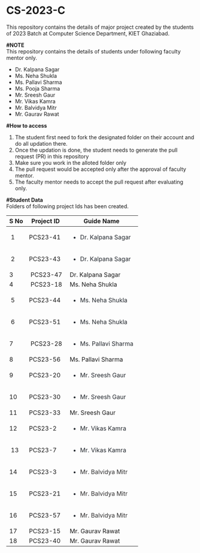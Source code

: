 # CS-2023-C
This repository contains the details of major project created by the students of 2023 Batch at Computer Science Department, KIET Ghaziabad.<br>

<b>#NOTE</b><br>
This repository contains the details of students under following faculty mentor only.<br>
<ul>
  <li>Dr. Kalpana Sagar</li>
  <li>Ms. Neha Shukla</li>
  <li>Ms. Pallavi Sharma</li>
  <li>Ms. Pooja Sharma</li>
  <li>Mr. Sreesh Gaur</li>
  <li>Mr. Vikas Kamra</li>
  <li>Mr. Balvidya Mitr</li>
  <li>Mr. Gaurav Rawat</li>
</ul>

  
<b>#How to access</b><br>
<ol>
  <li>The student first need to fork the designated folder on their account and do all updation there.</li>
  <li>Once the updation is done, the student needs to generate the pull request (PR) in this repository</li>
  <li>Make sure you work in the alloted folder only</li>
  <li>The pull request would be accepted only after the approval of faculty mentor.</li>
  <li>The faculty mentor needs to accept the pull request after evaluating only.</li>
 </ol>

<b>#Student Data</b><br>
Folders of following project Ids has been created.<br>
	<table>
		<thead>
			<tr>
				<th>S No</th>
				<th>Project ID</th>
				<th>Guide Name</th>
			</tr>
		</thead>
		<tbody>
			<tr>
				<td>&nbsp;1</td>
				<td>PCS23-41</td>
				<td><ul dir="auto" style="box-sizing: border-box; padding-left: 2em; margin-bottom: 16px; color: rgb(36, 41, 47); font-family: -apple-system, BlinkMacSystemFont, &quot;Segoe UI&quot;, Helvetica, Arial, sans-serif, &quot;Apple Color Emoji&quot;, &quot;Segoe UI Emoji&quot;; text-align: start;"><li style="box-sizing: border-box;">Dr. Kalpana Sagar</li></ul></td>
			</tr>
			<tr>
				<td>&nbsp;2</td>
				<td><span style="font-style: normal; font-weight: 400;">PCS23-43</span>&nbsp;</td>
				<td><ul dir="auto" style="box-sizing: border-box; margin-bottom: 16px; padding-left: 2em; color: rgb(36, 41, 47); font-family: -apple-system, BlinkMacSystemFont, &quot;Segoe UI&quot;, Helvetica, Arial, sans-serif, &quot;Apple Color Emoji&quot;, &quot;Segoe UI Emoji&quot;; text-align: start;"><li style="box-sizing: border-box;">Dr. Kalpana Sagar&nbsp;</li></ul></td>
			</tr>
			<tr>
				<td>3&nbsp;</td>
				<td>&nbsp;PCS23-47</td>
				<td>&nbsp;Dr. Kalpana Sagar</td>
			</tr>
			<tr>
				<td>4&nbsp;</td>
				<td>&nbsp;PCS23-18</td>
				<td>&nbsp;Ms. Neha Shukla</td>
			</tr>
			<tr>
				<td>&nbsp;5</td>
				<td><span style="font-style: normal; font-weight: 400;">PCS23-44</span>&nbsp;</td>
				<td><ul dir="auto" style="box-sizing: border-box; padding-left: 2em; margin-bottom: 16px; color: rgb(36, 41, 47); font-family: -apple-system, BlinkMacSystemFont, &quot;Segoe UI&quot;, Helvetica, Arial, sans-serif, &quot;Apple Color Emoji&quot;, &quot;Segoe UI Emoji&quot;; text-align: start;"><li style="box-sizing: border-box; margin-top: 0.25em;">Ms. Neha Shukla&nbsp;</li></ul></td>
			</tr>
			<tr>
				<td>&nbsp;6</td>
				<td><span style="font-style: normal; font-weight: 400;">PCS23-51</span>&nbsp;</td>
				<td><ul dir="auto" style="box-sizing: border-box; padding-left: 2em; margin-bottom: 16px; color: rgb(36, 41, 47); font-family: -apple-system, BlinkMacSystemFont, &quot;Segoe UI&quot;, Helvetica, Arial, sans-serif, &quot;Apple Color Emoji&quot;, &quot;Segoe UI Emoji&quot;; text-align: start;"><li style="box-sizing: border-box; margin-top: 0.25em;">Ms. Neha Shukla&nbsp;</li></ul></td>
			</tr>
			<tr>
				<td>7&nbsp;</td>
				<td>&nbsp;PCS23-28</td>
				<td><ul dir="auto" style="box-sizing: border-box; padding-left: 2em; margin-bottom: 16px; color: rgb(36, 41, 47); font-family: -apple-system, BlinkMacSystemFont, &quot;Segoe UI&quot;, Helvetica, Arial, sans-serif, &quot;Apple Color Emoji&quot;, &quot;Segoe UI Emoji&quot;; text-align: start;"><li style="box-sizing: border-box; margin-top: 0.25em;">Ms. Pallavi Sharma&nbsp;</li></ul></td>
			</tr>
			<tr>
				<td>8&nbsp;</td>
				<td><span style="font-style: normal; font-weight: 400;">PCS23-56</span>&nbsp;</td>
				<td>&nbsp;Ms. Pallavi Sharma</td>
			</tr>
			<tr>
				<td>9&nbsp;</td>
				<td><span style="font-style: normal; font-weight: 400;">PCS23-20</span>&nbsp;</td>
				<td><ul dir="auto" style="box-sizing: border-box; padding-left: 2em; margin-bottom: 16px; color: rgb(36, 41, 47); font-family: -apple-system, BlinkMacSystemFont, &quot;Segoe UI&quot;, Helvetica, Arial, sans-serif, &quot;Apple Color Emoji&quot;, &quot;Segoe UI Emoji&quot;; text-align: start;"><li style="box-sizing: border-box; margin-top: 0.25em;"><span style="font-style: normal; font-weight: 400;">Mr. Sreesh Gaur</span>&nbsp;</li></ul></td>
			</tr>
			<tr>
				<td>10&nbsp;</td>
				<td><span style="font-style: normal; font-weight: 400;">PCS23-30</span>&nbsp;</td>
				<td><ul dir="auto" style="box-sizing: border-box; padding-left: 2em; margin-bottom: 16px; color: rgb(36, 41, 47); font-family: -apple-system, BlinkMacSystemFont, &quot;Segoe UI&quot;, Helvetica, Arial, sans-serif, &quot;Apple Color Emoji&quot;, &quot;Segoe UI Emoji&quot;; text-align: start;"><li style="box-sizing: border-box; margin-top: 0.25em;"><span style="font-style: normal; font-weight: 400;">Mr. Sreesh Gaur</span>&nbsp;</li></ul></td>
			</tr>
			<tr>
				<td>11&nbsp;</td>
				<td><span style="font-style: normal; font-weight: 400;">PCS23-33</span>&nbsp;</td>
				<td>&nbsp;Mr. Sreesh Gaur</td>
			</tr>
			<tr>
				<td>12&nbsp;</td>
				<td><span style="font-style: normal; font-weight: 400;">PCS23-2</span>&nbsp;</td>
				<td><ul dir="auto" style="box-sizing: border-box; padding-left: 2em; margin-bottom: 16px; color: rgb(36, 41, 47); font-family: -apple-system, BlinkMacSystemFont, &quot;Segoe UI&quot;, Helvetica, Arial, sans-serif, &quot;Apple Color Emoji&quot;, &quot;Segoe UI Emoji&quot;; text-align: start;"><li style="box-sizing: border-box; margin-top: 0.25em;"><span style="font-style: normal; font-weight: 400;">Mr. Vikas Kamra</span>&nbsp;</li></ul></td>
			</tr>
			<tr>
				<td>&nbsp;13</td>
				<td><span style="font-style: normal; font-weight: 400;">PCS23-7</span>&nbsp;</td>
				<td><ul dir="auto" style="box-sizing: border-box; padding-left: 2em; margin-bottom: 16px; color: rgb(36, 41, 47); font-family: -apple-system, BlinkMacSystemFont, &quot;Segoe UI&quot;, Helvetica, Arial, sans-serif, &quot;Apple Color Emoji&quot;, &quot;Segoe UI Emoji&quot;; text-align: start;"><li style="box-sizing: border-box; margin-top: 0.25em;"><span style="font-style: normal; font-weight: 400;">Mr. Vikas Kamra</span>&nbsp;</li></ul></td>
			</tr>
			<tr>
				<td>14&nbsp;</td>
				<td><span style="font-style: normal; font-weight: 400;">PCS23-3</span>&nbsp;</td>
				<td><ul dir="auto" style="box-sizing: border-box; padding-left: 2em; margin-bottom: 16px; color: rgb(36, 41, 47); font-family: -apple-system, BlinkMacSystemFont, &quot;Segoe UI&quot;, Helvetica, Arial, sans-serif, &quot;Apple Color Emoji&quot;, &quot;Segoe UI Emoji&quot;; text-align: start;"><li style="box-sizing: border-box; margin-top: 0.25em;"><span style="color: rgb(49, 48, 48); font-family: BlinkMacSystemFont, -apple-system, &quot;Segoe UI&quot;, Roboto, Oxygen, Ubuntu, Cantarell, &quot;Fira Sans&quot;, &quot;Droid Sans&quot;, &quot;Helvetica Neue&quot;, Helvetica, Arial, sans-serif; font-style: normal; font-weight: 400; text-align: center;">Mr. Balvidya Mitr</span>&nbsp;</li></ul></td>
			</tr>
			<tr>
				<td>15&nbsp;</td>
				<td><span style="font-style: normal; font-weight: 400;">PCS23-21</span>&nbsp;</td>
				<td><ul dir="auto" style="box-sizing: border-box; padding-left: 2em; margin-bottom: 16px; color: rgb(36, 41, 47); font-family: -apple-system, BlinkMacSystemFont, &quot;Segoe UI&quot;, Helvetica, Arial, sans-serif, &quot;Apple Color Emoji&quot;, &quot;Segoe UI Emoji&quot;; text-align: start;"><li style="box-sizing: border-box; margin-top: 0.25em;"><span style="font-style: normal; font-weight: 400; color: rgb(49, 48, 48); font-family: BlinkMacSystemFont, -apple-system, &quot;Segoe UI&quot;, Roboto, Oxygen, Ubuntu, Cantarell, &quot;Fira Sans&quot;, &quot;Droid Sans&quot;, &quot;Helvetica Neue&quot;, Helvetica, Arial, sans-serif; text-align: center;">Mr. Balvidya Mitr</span>&nbsp;</li></ul></td>
			</tr>
			<tr>
				<td>16&nbsp;</td>
				<td><span style="font-style: normal; font-weight: 400;">PCS23-57</span>&nbsp;</td>
				<td><ul dir="auto" style="box-sizing: border-box; padding-left: 2em; margin-bottom: 16px; color: rgb(36, 41, 47); font-family: -apple-system, BlinkMacSystemFont, &quot;Segoe UI&quot;, Helvetica, Arial, sans-serif, &quot;Apple Color Emoji&quot;, &quot;Segoe UI Emoji&quot;; text-align: start;"><li style="box-sizing: border-box; margin-top: 0.25em;"><span style="color: rgb(49, 48, 48); font-family: BlinkMacSystemFont, -apple-system, &quot;Segoe UI&quot;, Roboto, Oxygen, Ubuntu, Cantarell, &quot;Fira Sans&quot;, &quot;Droid Sans&quot;, &quot;Helvetica Neue&quot;, Helvetica, Arial, sans-serif; font-style: normal; font-weight: 400; text-align: center;">Mr. Balvidya Mitr</span><br></li></ul></td>
			</tr>
			<tr>
				<td>17&nbsp;</td>
				<td><span style="font-style: normal; font-weight: 400;">PCS23-15</span>&nbsp;</td>
				<td>&nbsp;Mr. Gaurav Rawat</td>
			</tr>
			<tr>
				<td>18&nbsp;</td>
				<td><span style="font-style: normal; font-weight: 400;">PCS23-40</span>&nbsp;</td>
				<td>&nbsp;Mr. Gaurav Rawat</td>
			</tr>
		</tbody>
	</table>
